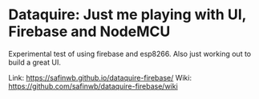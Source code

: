 # Dataquire: Just me playing with UI, Firebase and NodeMCU
Experimental test of using firebase and esp8266. Also just working out to build a great UI.

Link: https://safinwb.github.io/dataquire-firebase/
Wiki: https://github.com/safinwb/dataquire-firebase/wiki
